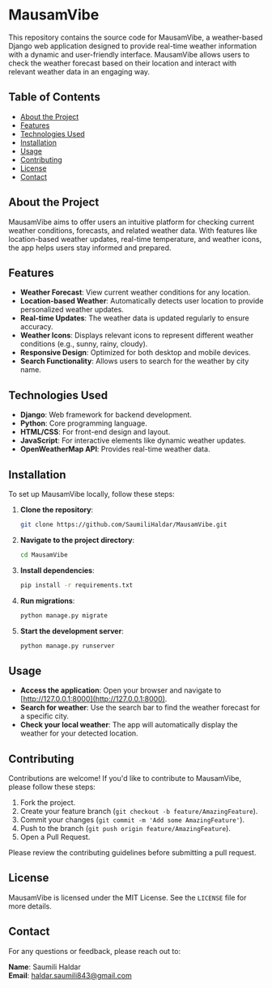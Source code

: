 # MausamVibe

This repository contains the source code for MausamVibe, a weather-based Django web application designed to provide real-time weather information with a dynamic and user-friendly interface. MausamVibe allows users to check the weather forecast based on their location and interact with relevant weather data in an engaging way.

## Table of Contents

- [About the Project](#about-the-project)
- [Features](#features)
- [Technologies Used](#technologies-used)
- [Installation](#installation)
- [Usage](#usage)
- [Contributing](#contributing)
- [License](#license)
- [Contact](#contact)

## About the Project

MausamVibe aims to offer users an intuitive platform for checking current weather conditions, forecasts, and related weather data. With features like location-based weather updates, real-time temperature, and weather icons, the app helps users stay informed and prepared.

## Features

- **Weather Forecast**: View current weather conditions for any location.
- **Location-based Weather**: Automatically detects user location to provide personalized weather updates.
- **Real-time Updates**: The weather data is updated regularly to ensure accuracy.
- **Weather Icons**: Displays relevant icons to represent different weather conditions (e.g., sunny, rainy, cloudy).
- **Responsive Design**: Optimized for both desktop and mobile devices.
- **Search Functionality**: Allows users to search for the weather by city name.

## Technologies Used

- **Django**: Web framework for backend development.
- **Python**: Core programming language.
- **HTML/CSS**: For front-end design and layout.
- **JavaScript**: For interactive elements like dynamic weather updates.
- **OpenWeatherMap API**: Provides real-time weather data.

## Installation

To set up MausamVibe locally, follow these steps:

1. **Clone the repository**:
    ```bash
    git clone https://github.com/SaumiliHaldar/MausamVibe.git
    ```
2. **Navigate to the project directory**:
    ```bash
    cd MausamVibe
    ```
3. **Install dependencies**:
    ```bash
    pip install -r requirements.txt
    ```
4. **Run migrations**:
    ```bash
    python manage.py migrate
    ```
5. **Start the development server**:
    ```bash
    python manage.py runserver
    ```

## Usage

- **Access the application**: Open your browser and navigate to [http://127.0.0.1:8000](http://127.0.0.1:8000).
- **Search for weather**: Use the search bar to find the weather forecast for a specific city.
- **Check your local weather**: The app will automatically display the weather for your detected location.

## Contributing

Contributions are welcome! If you'd like to contribute to MausamVibe, please follow these steps:

1. Fork the project.
2. Create your feature branch (`git checkout -b feature/AmazingFeature`).
3. Commit your changes (`git commit -m 'Add some AmazingFeature'`).
4. Push to the branch (`git push origin feature/AmazingFeature`).
5. Open a Pull Request.

Please review the contributing guidelines before submitting a pull request.

## License

MausamVibe is licensed under the MIT License. See the `LICENSE` file for more details.

## Contact

For any questions or feedback, please reach out to:

**Name**: Saumili Haldar  
**Email**: [haldar.saumili843@gmail.com](mailto:haldar.saumili843@gmail.com)
